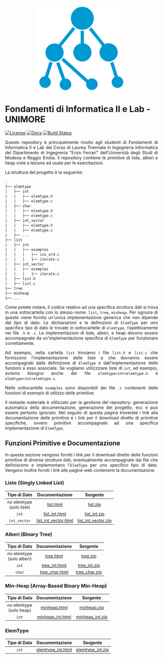 <p align="center">
  <img width="300" src="doc/logo/logo_big.png">
</p>

# Fondamenti di Informatica II e Lab - UNIMORE
[![License](https://img.shields.io/github/license/prittt/fondamenti-ii)](https://github.com/prittt/fondamenti-ii/blob/master/LICENSE)
[![Docs](https://readthedocs.org/projects/pip/badge/?version=latest&style=flat)](https://github.com/prittt/fondamenti-ii/blob/master/README.md#doc)
[![Build Status](https://travis-ci.com/prittt/fondamenti-ii.svg?token=uFxAjG3MrtqGf83nu4qz&branch=master)](https://travis-ci.com/prittt/fondamenti-ii)

<p align="justify">
Questo repository è principalmente rivolto agli studenti di Fondamenti di Informatica II e Lab del Corso di Laurea Triennale in Ingegneria Informatica del Dipartimento di Ingegneria "Enzo Ferrari" dell'Università degli Studi di Modena e Reggio Emilia. Il repository contiene le primitive di liste, alberi e heap viste a lezione ed usate per le esercitazioni.
</p>

<p align="justify">
La struttura del progetto è la seguente: 
</p>

```
.
├── elemtype
|   ├── int
|   |   ├── elemtype.h
|   |   ├── elemtype.c
|   ├── char
|   |   ├── elemtype.h
|   |   ├── elemtype.c
|   ├── int_vector
|   |   ├── elemtype.h
|   |   ├── elemtype.c
|   ├── ...
├── list
|   ├── int
|   |   ├── examples
|   |   |   ├── ins_ord.c
|   |   |   ├── iterate.c
|   ├── int_vector
|   |   ├── examples
|   |   |   ├── iterate.c
|   ├── list.h
|   ├── list.c
├── tree
├── minheap
├── ...

```

<p align="justify">
Come potete notare, il codice relativo ad una specifica struttura dati si trova in una sottocartella con lo stesso nome: <code>list</code>, <code>tree</code>, <code>minheap</code>. Per ognuna di queste viene fornita un'unica implementazione generica che non dipende dal tipo di dato. Le dichiarazioni e le definizioni di <code>ElemType</code> per uno specifico tipo di dato le trovate in sottocartelle di <code>elemtype</code>, rispettivamente nei file <code>.h</code> e <code>.c</code>. Le implementazioni di liste, alberi, e heap devono essere accompagnate da un'implementazione specifica di <code>ElemType</code> per funzionare correttamente.
</p>

<p align="justify">
Ad esempio, nella cartella <code>list</code> troviamo i file <code>list.h</code> e <code>list.c</code> che forniscono l'implementazione delle liste e che dovranno essere accompagnati dalla definizione di <code>ElemType</code> e dall'implementazione delle funzioni a esso associate. Se vogliamo utilizzizare liste di <code>int</code>, ad esempio, avremo bisogno anche dei file <code>elemtype>int>elemtype.h</code> e <code>elemtype>int>elemtype.c</code>.
</p>

<p align="justify">
Nelle sottocartelle <code>examples</code> sono disponibili dei file <code>.c</code> contenenti delle funzioni di esempio di utilizzo delle primitive.
</p>

<p align="justify">
Il restante materiale è utilizzato per la gestione del repository: generazione automatica della documentazione, generazione del progetto, ecc e può essere pertanto ignorato. Nel seguito di questa pagina troverete i link alla documentazione delle primitive e i link per il download diretto di primitive specifiche, ovvero primitive accompagnate ad una specifica implementazione di <code>ElemType</code>. 
</p>

<h2>Funzioni Primitive e <a name="doc">Documentazione</a></h2>

<p align="justify">
In questa sezione vengono forniti i link per il download diretto delle funzioni primitive di diverse strutture dati, eventualmente accompagnate dai file che definiscono e implementano l'<code>ElemType</code> per uno specifico tipo di dato. Vengono inoltre forniti i link alle pagine web contenenti la documentazione.
</p>

### Liste (Singly Linked List) 

| Tipo di Dato | Documentazione | Sorgente           | 
|:------------:|:--------------:|:------------------:|
| no elemtype <br/> (solo liste)  | <a href="https://prittt.github.io/fondamenti-ii/list/html/list_8h.html">list.html</a> | <a href="https://prittt.github.io/fondamenti-ii/list/list.zip">list.zip</a> |
| `int`        | <a href="https://prittt.github.io/fondamenti-ii/list/int/html/index.html">list_int.html</a> | <a href="https://prittt.github.io/fondamenti-ii/list/int/list_int.zip">list_int.zip</a> |
| `int_vector` | <a href="https://prittt.github.io/fondamenti-ii/list/int_vector/html/index.html">list_int_vector.html</a> | <a href="https://prittt.github.io/fondamenti-ii/list/int_vector/list_int_vector.zip">list_int_vector.zip</a> |

### Alberi (Binary Tree)

| Tipo di Dato | Documentazione | Sorgente           |       
|:------------:|:--------------:|:------------------:|
| no elemtype <br/> (solo alberi) | <a href="https://prittt.github.io/fondamenti-ii/tree/html/tree_8h.html">tree.html</a> | <a href="https://prittt.github.io/fondamenti-ii/tree/tree.zip">tree.zip</a> |
| `int`        | <a href="https://prittt.github.io/fondamenti-ii/tree/int/html/index.html">tree_int.html</a> | <a href="https://prittt.github.io/fondamenti-ii/tree/int/tree_int.zip">tree_int.zip</a> |
| `char`        | <a href="https://prittt.github.io/fondamenti-ii/tree/char/html/index.html">tree_char.html</a> | <a href="https://prittt.github.io/fondamenti-ii/tree/char/tree_char.zip">tree_char.zip</a> |

### Min-Heap (Array-Based Binary Min-Heap)

| Tipo di Dato | Documentazione | Sorgente           |       
|:------------:|:--------------:|:------------------:|
| no elemtype <br/> (solo heap) | <a href="https://prittt.github.io/fondamenti-ii/minheap/html/minheap_8h.html">minheap.html</a> | <a href="https://prittt.github.io/fondamenti-ii/minheap/minheap.zip">minheap.zip</a> |
| `int`        | <a href="https://prittt.github.io/fondamenti-ii/minheap/int/html/index.html">minheap_int.html</a> | <a href="https://prittt.github.io/fondamenti-ii/minheap/int/minheap_int.zip">minheap_int.zip</a> |


### ElemType

| Tipo di Dato | Documentazione | Sorgente           |       
|:------------:|:--------------:|:------------------:|
| `int`        | <a href="https://prittt.github.io/fondamenti-ii/elemtype/int/html/int_8h.html">elemtype_int.html</a> | <a href="https://prittt.github.io/fondamenti-ii/elemtype/int/elemtype_int.zip">elemtype_int.zip</a> |

